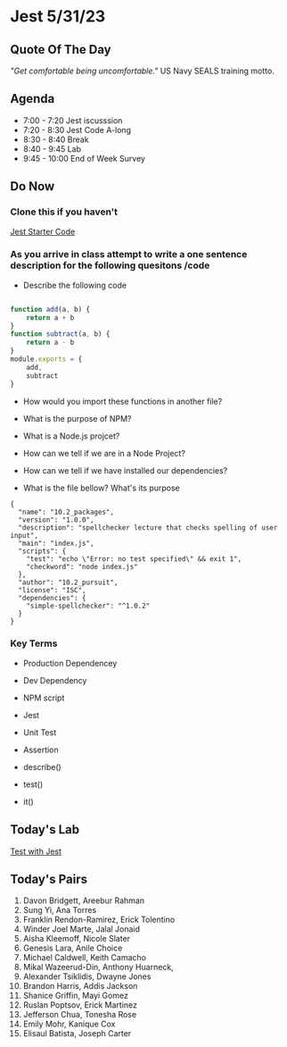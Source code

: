 # Jest 5/31/23
## Quote Of The Day
_"Get comfortable being uncomfortable."_ US Navy SEALS training motto.

## Agenda
* 7:00 - 7:20 Jest iscusssion
* 7:20 - 8:30 Jest Code A-long 
* 8:30 - 8:40 Break
* 8:40 - 9:45 Lab
* 9:45  - 10:00 End of Week Survey



## Do Now 

### Clone this if you haven't
[Jest Starter Code](https://github.com/pursuit-curriculum-resources/starter-test-with-jest)
### As you arrive in class attempt to write a one sentence description for the following quesitons /code 
- Describe the following code
```js 

function add(a, b) {
    return a + b
}
function subtract(a, b) {
    return a - b
}
module.exports = {
    add,
    subtract
}
```
- How would you import these functions in another file?

- What is the purpose of NPM?

- What is a Node.js projcet?

- How can we tell if we are in a Node Project?

- How can we tell if we have installed our dependencies?

- What is the file bellow?  What's its purpose

```
{
  "name": "10.2_packages",
  "version": "1.0.0",
  "description": "spellchecker lecture that checks spelling of user input",
  "main": "index.js",
  "scripts": {
    "test": "echo \"Error: no test specified\" && exit 1",
    "checkword": "node index.js"
  },
  "author": "10.2_pursuit",
  "license": "ISC",
  "dependencies": {
    "simple-spellchecker": "^1.0.2"
  }
}
```


### Key Terms
- Production Dependencey

- Dev Dependency 

- NPM script

- Jest

- Unit Test

- Assertion

- describe()

- test()

- it()

## Today's Lab
[Test with Jest](https://pursuit.instructure.com/courses/43/assignments/1176?module_item_id=5644)

## Today's Pairs
1. Davon Bridgett, Areebur Rahman
2. Sung Yi, Ana Torres
3. Franklin Rendon-Ramirez, Erick Tolentino
4. Winder Joel Marte, Jalal Jonaid
5.  Aisha Kleemoff, Nicole Slater
6. Genesis Lara,  Anile Choice
7. Michael Caldwell, Keith Camacho
8. Mikal Wazeerud-Din, Anthony Huarneck, 
9. Alexander Tsiklidis, Dwayne Jones
10. Brandon Harris, Addis Jackson
11. Shanice Griffin, Mayi Gomez
12. Ruslan Poptsov, Erick Martinez
13. Jefferson Chua, Tonesha Rose
14. Emily Mohr, Kanique Cox
15. Elisaul Batista, Joseph Carter


